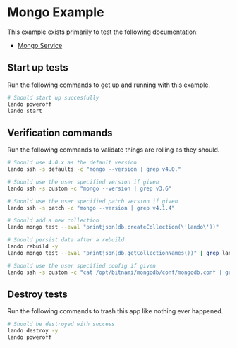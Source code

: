 Mongo Example
=============

This example exists primarily to test the following documentation:

* [Mongo Service](https://docs.devwithlando.io/tutorial/mongo.html)

Start up tests
--------------

Run the following commands to get up and running with this example.

```bash
# Should start up succesfully
lando poweroff
lando start
```

Verification commands
---------------------

Run the following commands to validate things are rolling as they should.

```bash
# Should use 4.0.x as the default version
lando ssh -s defaults -c "mongo --version | grep v4.0."

# Should use the user specified version if given
lando ssh -s custom -c "mongo --version | grep v3.6"

# Should use the user specified patch version if given
lando ssh -s patch -c "mongo --version | grep v4.1.4"

# Should add a new collection
lando mongo test --eval "printjson(db.createCollection(\'lando\'))"

# Should persist data after a rebuild
lando rebuild -y
lando mongo test --eval "printjson(db.getCollectionNames())" | grep lando

# Should use the user specified config if given
lando ssh -s custom -c "cat /opt/bitnami/mongodb/conf/mongodb.conf | grep HELLOTHERE"
```

Destroy tests
-------------

Run the following commands to trash this app like nothing ever happened.

```bash
# Should be destroyed with success
lando destroy -y
lando poweroff
```
